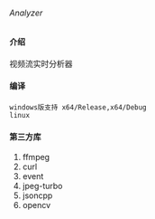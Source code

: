 ###### Analyzer

#### 介绍
视频流实时分析器


#### 编译
~~~
windows版支持 x64/Release,x64/Debug
linux

~~~

#### 第三方库

1.  ffmpeg
2.  curl
3.  event
4.  jpeg-turbo
5.  jsoncpp
6.  opencv


